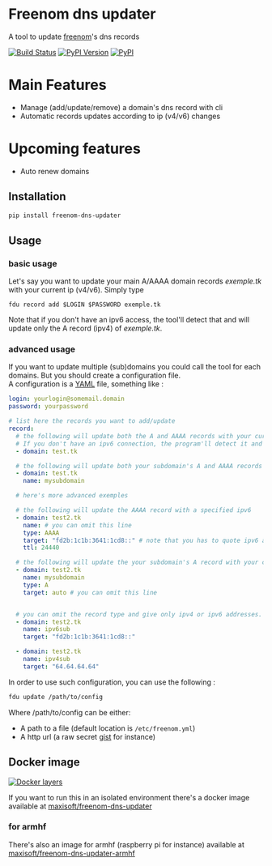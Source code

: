 # Freenom dns updater
A tool to update [freenom](http://Freenom.com)'s dns records

[![Build Status](https://travis-ci.org/maxisoft/Freenom-dns-updater.svg?branch=master)](https://travis-ci.org/maxisoft/Freenom-dns-updater)
[![PyPI Version](https://img.shields.io/pypi/v/freenom-dns-updater.svg)](https://pypi.python.org/pypi/freenom-dns-updater)
[![PyPI](https://img.shields.io/pypi/l/freenom-dns-updater.svg)](https://pypi.python.org/pypi/freenom-dns-updater)

# Main Features
* Manage (add/update/remove) a domain's dns record with cli
* Automatic records updates according to ip (v4/v6) changes 

# Upcoming features
* Auto renew domains

## Installation
```bash
pip install freenom-dns-updater
```
## Usage

### basic usage
Let's say you want to update your main A/AAAA domain records *exemple.tk* with your current ip (v4/v6).
Simply type
```
fdu record add $LOGIN $PASSWORD exemple.tk
```

Note that if you don't have an ipv6 access, the tool'll detect that and will update only the A record (ipv4) of *exemple.tk*.

### advanced usage
If you want to update multiple (sub)domains you could call the tool for each domains.
But you should create a configuration file.  
A configuration is a [YAML](https://en.wikipedia.org/wiki/YAML) file, something like :
```YAML
login: yourlogin@somemail.domain
password: yourpassword

# list here the records you want to add/update
record:
  # the following will update both the A and AAAA records with your current ips (v4 and v6).
  # If you don't have an ipv6 connection, the program'll detect it and will only update the A record (ipv4)
  - domain: test.tk

  # the following will update both your subdomain's A and AAAA records with your current ips (v4 and v6)
  - domain: test.tk
    name: mysubdomain

  # here's more advanced exemples

  # the following will update the AAAA record with a specified ipv6
  - domain: test2.tk
    name: # you can omit this line
    type: AAAA
    target: "fd2b:1c1b:3641:1cd8::" # note that you has to quote ipv6 addresses
    ttl: 24440

  # the following will update the your subdomain's A record with your current ip (v4)
  - domain: test2.tk
    name: mysubdomain
    type: A
    target: auto # you can omit this line


  # you can omit the record type and give only ipv4 or ipv6 addresses.
  - domain: test2.tk
    name: ipv6sub
    target: "fd2b:1c1b:3641:1cd8::"

  - domain: test2.tk
    name: ipv4sub
    target: "64.64.64.64"
```

In order to use such configuration, you can use the following :
```bash
fdu update /path/to/config
```

Where /path/to/config can be either: 
- A path to a file (default location is ```/etc/freenom.yml```)
- A http url (a raw secret [gist](https://gist.githubusercontent.com/maxisoft/1b979b64e4cf5157d58d/raw/freenom.yml) for instance)



## Docker image
[![Docker layers](https://badge.imagelayers.io/maxisoft/freenom-dns-updater:latest.svg)](https://imagelayers.io/?images=maxisoft/freenom-dns-updater:latest)

If you want to run this in an isolated environment there's a docker image available at 
[maxisoft/freenom-dns-updater](https://hub.docker.com/r/maxisoft/freenom-dns-updater/)

### for armhf
There's also an image for armhf (raspberry pi for instance) available at 
[maxisoft/freenom-dns-updater-armhf](https://hub.docker.com/r/maxisoft/freenom-dns-updater-armhf)